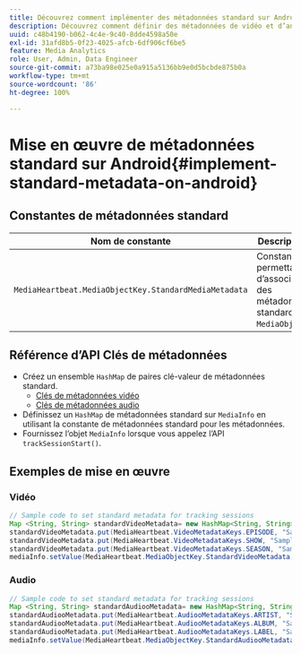 ```yaml
---
title: Découvrez comment implémenter des métadonnées standard sur Android
description: Découvrez comment définir des métadonnées de vidéo et d’annonce publicitaire standard à envoyer avec les appels de suivi sur Android.
uuid: c48b4190-b062-4c4e-9c40-8dde4598a50e
exl-id: 31afd8b5-0f23-4025-afcb-6df906cf6be5
feature: Media Analytics
role: User, Admin, Data Engineer
source-git-commit: a73ba98e025e0a915a5136bb9e0d5bcbde875b0a
workflow-type: tm+mt
source-wordcount: '86'
ht-degree: 100%

---
```


# Mise en œuvre de métadonnées standard sur Android{#implement-standard-metadata-on-android}

## Constantes de métadonnées standard

| Nom de constante | Description   |
|---|---|
| `MediaHeartbeat.MediaObjectKey.StandardMediaMetadata` | Constante permettant d’associer des métadonnées standard à `MediaObject`. |

## Référence d’API Clés de métadonnées

* Créez un ensemble `HashMap` de paires clé-valeur de métadonnées standard.
   * [Clés de métadonnées vidéo](https://adobe-marketing-cloud.github.io/media-sdks/reference/android/com/adobe/primetime/va/simple/MediaHeartbeat.VideoMetadataKeys.html)
   * [Clés de métadonnées audio](https://adobe-marketing-cloud.github.io/media-sdks/reference/android/com/adobe/primetime/va/simple/MediaHeartbeat.AudioMetadataKeys.html)
* Définissez un `HashMap` de métadonnées standard sur `MediaInfo` en utilisant la constante de métadonnées standard pour les métadonnées.
* Fournissez l’objet `MediaInfo` lorsque vous appelez l’API `trackSessionStart()`.

## Exemples de mise en œuvre

### Vidéo

```java
// Sample code to set standard metadata for tracking sessions 
Map <String, String> standardVideoMetadata= new HashMap<String, String>(); 
standardVideoMetadata.put(MediaHeartbeat.VideoMetadataKeys.EPISODE, "Sample Episode"); 
standardVideoMetadata.put(MediaHeartbeat.VideoMetadataKeys.SHOW, "Sample Show"); 
standardVideoMetadata.put(MediaHeartbeat.VideoMetadataKeys.SEASON, "Sample Season"); 
mediaInfo.setValue(MediaHeartbeat.MediaObjectKey.StandardVideoMetadata, standardVideoMetadata);
```

### Audio

```java
// Sample code to set standard metadata for tracking sessions 
Map <String, String> standardAudiooMetadata= new HashMap<String, String>(); 
standardAudiooMetadata.put(MediaHeartbeat.AudiooMetadataKeys.ARTIST, "Sample Artist"); 
standardAudiooMetadata.put(MediaHeartbeat.AudiooMetadataKeys.ALBUM, "Sample Album"); 
standardAudiooMetadata.put(MediaHeartbeat.AudiooMetadataKeys.LABEL, "Sample Label"); 
mediaInfo.setValue(MediaHeartbeat.MediaObjectKey.StandardAudiooMetadata, standardAudiooMetadata);
```
